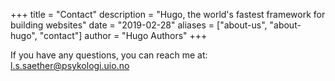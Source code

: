 +++
title = "Contact"
description = "Hugo, the world's fastest framework for building websites"
date = "2019-02-28"
aliases = ["about-us", "about-hugo", "contact"]
author = "Hugo Authors"
+++

If you have any questions, you can reach me at: 
l.s.saether@psykologi.uio.no

